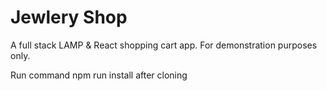 # Jewlery Shop 

A full stack LAMP & React shopping cart app. For demonstration purposes only. 


Run command npm run install after cloning
